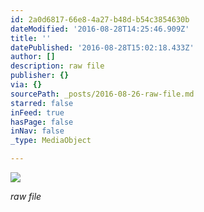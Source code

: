 ```yaml
---
id: 2a0d6817-66e8-4a27-b48d-b54c3854630b
dateModified: '2016-08-28T14:25:46.909Z'
title: ''
datePublished: '2016-08-28T15:02:18.433Z'
author: []
description: raw file
publisher: {}
via: {}
sourcePath: _posts/2016-08-26-raw-file.md
starred: false
inFeed: true
hasPage: false
inNav: false
_type: MediaObject

---
```

![](https://the-grid-user-content.s3-us-west-2.amazonaws.com/6dcf21ae-10ee-4c44-b4a4-d593d08fb77d.jpg)

_raw file_